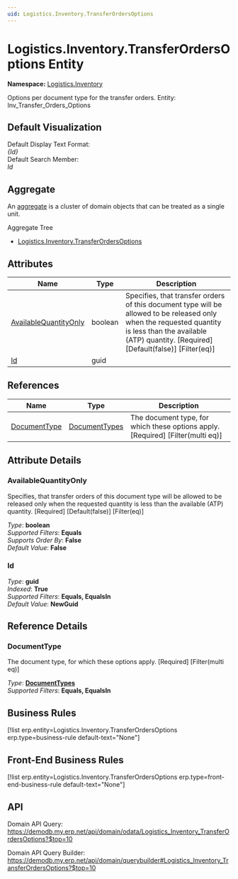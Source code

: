 ```yaml
---
uid: Logistics.Inventory.TransferOrdersOptions
---
```

# Logistics.Inventory.TransferOrdersOptions Entity

**Namespace:** [Logistics.Inventory](Logistics.Inventory.md)  

Options per document type for the transfer orders. Entity: Inv_Transfer_Orders_Options

## Default Visualization
Default Display Text Format:  
_{Id}_  
Default Search Member:  
_Id_  

## Aggregate
An [aggregate](https://docs.erp.net/tech/advanced/concepts/aggregates.html) is a cluster of domain objects that can be treated as a single unit.  

Aggregate Tree  
* [Logistics.Inventory.TransferOrdersOptions](Logistics.Inventory.TransferOrdersOptions.md)  

## Attributes

| Name | Type | Description |
| ---- | ---- | --- |
| [AvailableQuantityOnly](Logistics.Inventory.TransferOrdersOptions.md#availablequantityonly) | boolean | Specifies, that transfer orders of this document type will be allowed to be released only when the requested quantity is less than the available (ATP) quantity. [Required] [Default(false)] [Filter(eq)] 
| [Id](Logistics.Inventory.TransferOrdersOptions.md#id) | guid |  

## References

| Name | Type | Description |
| ---- | ---- | --- |
| [DocumentType](Logistics.Inventory.TransferOrdersOptions.md#documenttype) | [DocumentTypes](General.DocumentTypes.md) | The document type, for which these options apply. [Required] [Filter(multi eq)] |


## Attribute Details

### AvailableQuantityOnly

Specifies, that transfer orders of this document type will be allowed to be released only when the requested quantity is less than the available (ATP) quantity. [Required] [Default(false)] [Filter(eq)]

_Type_: **boolean**  
_Supported Filters_: **Equals**  
_Supports Order By_: **False**  
_Default Value_: **False**  

### Id

_Type_: **guid**  
_Indexed_: **True**  
_Supported Filters_: **Equals, EqualsIn**  
_Default Value_: **NewGuid**  


## Reference Details

### DocumentType

The document type, for which these options apply. [Required] [Filter(multi eq)]

_Type_: **[DocumentTypes](General.DocumentTypes.md)**  
_Supported Filters_: **Equals, EqualsIn**  



## Business Rules

[!list erp.entity=Logistics.Inventory.TransferOrdersOptions erp.type=business-rule default-text="None"]

## Front-End Business Rules

[!list erp.entity=Logistics.Inventory.TransferOrdersOptions erp.type=front-end-business-rule default-text="None"]

## API

Domain API Query:
<https://demodb.my.erp.net/api/domain/odata/Logistics_Inventory_TransferOrdersOptions?$top=10>

Domain API Query Builder:
<https://demodb.my.erp.net/api/domain/querybuilder#Logistics_Inventory_TransferOrdersOptions?$top=10>

